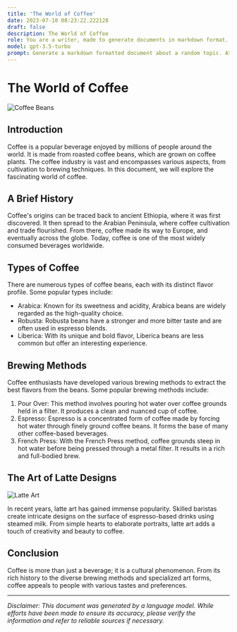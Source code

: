```yaml
---
title: 'The World of Coffee'
date: 2023-07-10 08:23:22.222128
draft: false
description: The World of Coffee
role: You are a writer, made to generate documents in markdown format. It is very important that all of the documents you generate are in valid markdown format.
model: gpt-3.5-turbo
prompt: Generate a markdown formatted document about a random topic. At the bottom, include a disclaimer explaining that the document was generated by you. The first line of the document should be the title. Make sure that the entire document is in proper markdown format, using a mix of various tags to make the document visually appealing.
---
```


# The World of Coffee

![Coffee Beans](https://example.com/coffee-beans.jpg)

## Introduction
Coffee is a popular beverage enjoyed by millions of people around the world. It is made from roasted coffee beans, which are grown on coffee plants. The coffee industry is vast and encompasses various aspects, from cultivation to brewing techniques. In this document, we will explore the fascinating world of coffee.

## A Brief History
Coffee's origins can be traced back to ancient Ethiopia, where it was first discovered. It then spread to the Arabian Peninsula, where coffee cultivation and trade flourished. From there, coffee made its way to Europe, and eventually across the globe. Today, coffee is one of the most widely consumed beverages worldwide.

## Types of Coffee
There are numerous types of coffee beans, each with its distinct flavor profile. Some popular types include:

- Arabica: Known for its sweetness and acidity, Arabica beans are widely regarded as the high-quality choice.
- Robusta: Robusta beans have a stronger and more bitter taste and are often used in espresso blends.
- Liberica: With its unique and bold flavor, Liberica beans are less common but offer an interesting experience.

## Brewing Methods
Coffee enthusiasts have developed various brewing methods to extract the best flavors from the beans. Some popular brewing methods include:

1. Pour Over: This method involves pouring hot water over coffee grounds held in a filter. It produces a clean and nuanced cup of coffee.
2. Espresso: Espresso is a concentrated form of coffee made by forcing hot water through finely ground coffee beans. It forms the base of many other coffee-based beverages.
3. French Press: With the French Press method, coffee grounds steep in hot water before being pressed through a metal filter. It results in a rich and full-bodied brew.

## The Art of Latte Designs
![Latte Art](https://example.com/latte-art.jpg)

In recent years, latte art has gained immense popularity. Skilled baristas create intricate designs on the surface of espresso-based drinks using steamed milk. From simple hearts to elaborate portraits, latte art adds a touch of creativity and beauty to coffee.

## Conclusion
Coffee is more than just a beverage; it is a cultural phenomenon. From its rich history to the diverse brewing methods and specialized art forms, coffee appeals to people with various tastes and preferences.

---

*Disclaimer: This document was generated by a language model. While efforts have been made to ensure its accuracy, please verify the information and refer to reliable sources if necessary.*
